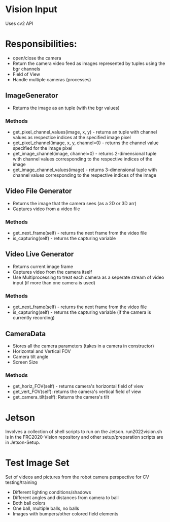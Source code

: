 # Vision Input
Uses cv2 API

# Responsibilities:
* open/close the camera
* Return the camera video feed as images represented by tuples using the bgr channels
* Field of View
* Handle multiple cameras (processes)

## ImageGenerator
* Returns the image as an tuple (with the bgr values)

### Methods
* get_pixel_channel_values(image, x, y) - returns an tuple with channel values as respectice indices at the specified image pixel
* get_pixel_channel(image, x, y, channel=0) - returns the channel value specified for the image pixel
* get_image_channel(image, channel=0) - returns 2-dimensional tuple with channel values corresponding to the respective indices of the image
* get_image_channel_values(image) - returns 3-dimensional tuple with channel values corresponding to the respective indices of the image

## Video File Generator
* Returns the image that the camera sees (as a 2D or 3D arr)
* Captures video from a video file

### Methods
* get_next_frame(self) - returns the next frame from the video file
* is_capturing(self) - returns the capturing variable

## Video Live Generator
* Returns current image frame 
* Captures video from the camera itself
* Use Multiprocessing to treat each camera as a seperate stream of video input (if more than one camera is used)

### Methods
* get_next_frame(self) - returns the next frame from the video file
* is_capturing(self) - returns the capturing variable (if the camera is currently recording)

## CameraData
* Stores all the camera parameters (takes in a camera in constructor)
* Horizontal and Vertical FOV
* Camera tilt angle
* Screen Size 

### Methods
* get_horiz_FOV(self) - returns camera's horizontal field of view
* get_vert_FOV(self): returns the camera's vertical field of view
* get_camera_tilt(self): Returns the camera's tilt

# Jetson

Involves a collection of shell scripts to run on the Jetson. run2022vision.sh is in the FRC2020-Vision repository and other setup/preparation scripts are in Jetson-Setup.

# Test Image Set

Set of videos and pictures from the robot camera perspective for CV testing/training

* Different lighting conditions/shadows
* Different angles and distances from camera to ball
* Both ball colors
* One ball, multiple balls, no balls
* Images with bumpers/other colored field elements
